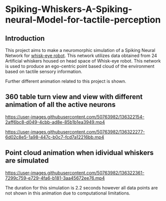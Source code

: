 # Spiking-Whiskers-A-Spiking-neural-Model-for-tactile-perception

## Introduction

This project aims to make a neuromorphic simulation of a Spiking Neural Network for [whisk-eye robot](https://lcas.lincoln.ac.uk/wp/wp-content/uploads/2021/09/p2.11-TAROS2021paper65.pdf). This network utilizes data obtained from 24 Artificial whiskers housed on head space of Whisk-eye robot. This network is used to produce an ego-centric point based cloud of the environment based on tactile sensory information.

Further different animation related to this project is shown.

## 360 table turn view and view with different animation of all the active neurons
https://user-images.githubusercontent.com/50763982/136322154-2aff6bc8-d049-4cbb-ad8e-85b1b1ea3949.mp4




https://user-images.githubusercontent.com/50763982/136322277-6d02c8e5-1a98-447c-b0c7-fcd7a12216bb.mp4

## Point cloud animation when idividual whiskers are simulated 



https://user-images.githubusercontent.com/50763982/136322361-7299c759-e729-4fa6-b181-3aa45672ee76.mp4

The duration for this simulation is 2.2 seconds however all data points are not shown in this animation due to computational limitations.
